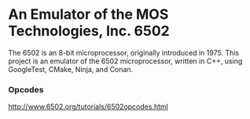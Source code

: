 # An Emulator of the MOS Technologies, Inc. 6502

The 6502 is an 8-bit microprocessor, originally introduced in 1975.
This project is an emulator of the 6502 microprocessor, written in C++,
using GoogleTest, CMake, Ninja, and Conan.

### Opcodes

http://www.6502.org/tutorials/6502opcodes.html
